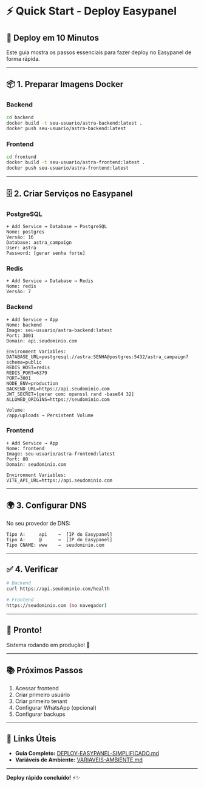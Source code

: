 # ⚡ Quick Start - Deploy Easypanel

## 🚀 Deploy em 10 Minutos

Este guia mostra os passos essenciais para fazer deploy no Easypanel de forma rápida.

---

## 📦 1. Preparar Imagens Docker

### Backend

```bash
cd backend
docker build -t seu-usuario/astra-backend:latest .
docker push seu-usuario/astra-backend:latest
```

### Frontend

```bash
cd frontend
docker build -t seu-usuario/astra-frontend:latest .
docker push seu-usuario/astra-frontend:latest
```

---

## 🗄️ 2. Criar Serviços no Easypanel

### PostgreSQL

```
+ Add Service → Database → PostgreSQL
Nome: postgres
Versão: 16
Database: astra_campaign
User: astra
Password: [gerar senha forte]
```

### Redis

```
+ Add Service → Database → Redis
Nome: redis
Versão: 7
```

### Backend

```
+ Add Service → App
Nome: backend
Image: seu-usuario/astra-backend:latest
Port: 3001
Domain: api.seudominio.com

Environment Variables:
DATABASE_URL=postgresql://astra:SENHA@postgres:5432/astra_campaign?schema=public
REDIS_HOST=redis
REDIS_PORT=6379
PORT=3001
NODE_ENV=production
BACKEND_URL=https://api.seudominio.com
JWT_SECRET=[gerar com: openssl rand -base64 32]
ALLOWED_ORIGINS=https://seudominio.com

Volume:
/app/uploads → Persistent Volume
```

### Frontend

```
+ Add Service → App
Nome: frontend
Image: seu-usuario/astra-frontend:latest
Port: 80
Domain: seudominio.com

Environment Variables:
VITE_API_URL=https://api.seudominio.com
```

---

## 🌍 3. Configurar DNS

No seu provedor de DNS:

```
Tipo A:     api    →  [IP do Easypanel]
Tipo A:     @      →  [IP do Easypanel]
Tipo CNAME: www    →  seudominio.com
```

---

## ✅ 4. Verificar

```bash
# Backend
curl https://api.seudominio.com/health

# Frontend
https://seudominio.com (no navegador)
```

---

## 🎉 Pronto!

Sistema rodando em produção! 🚀

---

## 📚 Próximos Passos

1. Acessar frontend
2. Criar primeiro usuário
3. Criar primeiro tenant
4. Configurar WhatsApp (opcional)
5. Configurar backups

---

## 🔗 Links Úteis

- **Guia Completo:** [DEPLOY-EASYPANEL-SIMPLIFICADO.md](./DEPLOY-EASYPANEL-SIMPLIFICADO.md)
- **Variáveis de Ambiente:** [VARIAVEIS-AMBIENTE.md](./VARIAVEIS-AMBIENTE.md)

---

**Deploy rápido concluído!** ⚡✨



